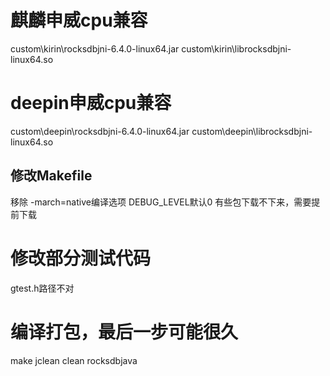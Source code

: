 # 麒麟申威cpu兼容
custom\kirin\rocksdbjni-6.4.0-linux64.jar
custom\kirin\librocksdbjni-linux64.so

# deepin申威cpu兼容
custom\deepin\rocksdbjni-6.4.0-linux64.jar
custom\deepin\librocksdbjni-linux64.so

## 修改Makefile
移除 -march=native编译选项
DEBUG_LEVEL默认0
有些包下载不下来，需要提前下载

# 修改部分测试代码
gtest.h路径不对

# 编译打包，最后一步可能很久
make jclean clean rocksdbjava
